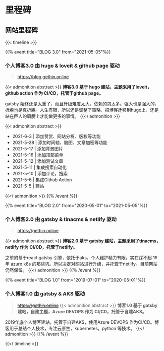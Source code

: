 # 里程碑


## 网站里程碑

{{< timeline >}}

{{% event title="BLOG 3.0" from="2021-05-05"%}}

### 个人博客3.0 由 hugo & loveit & github page 驱动

> <https://blog.gethin.online>

{{< admonition abstract >}}
**博客3.0 基于 hugo 建站，主题采用了loveit，github action 作为 CI/CD，托管于github page。**

gatsby 始终还是太重了，而且升级难度太大，依赖的包太多。强大也是强大的，折腾也是真折腾。人生有限，所以还是调整了策略，把博客迁移到hugo上，还是站在巨人的肩膀上才能做更多的事情。
{{</ admonition >}}

{{< admonition abstract >}}

- 2021-6-3 | 添加赞赏、网站分析、版权等功能
- 2021-5-28 | 添加时间轴、脑图、文章加密等功能
- 2021-5-17 | 添加背景图片
- 2021-5-16 | 添加顶部菜单
- 2021-5-12 | 添加测试文章
- 2021-5-11 | 集成搜索自动化
- 2021-5-10 | 添加评论，搜索
- 2021-5-6 | 集成Github Action
- 2021-5-5 | 建站

{{</ admonition >}}
{{% /event %}}

{{% event title="BLOG 2.0" from="2020-05-01" to="2021-05-05"%}}

### 个人博客2.0 由 gatsby & tinacms & netlify 驱动

> <https://gethin.online>

{{< admonition abstract >}}
**博客2.0 基于 gatsby 建站，主题采用了tinacms，netlify 作为 CI/CD，托管于netlify。**

之前的基于react gatsby 引擎，依托于aks，个人维护精力有限，实在踩不起 19年 azure k8s 的那些坑。所以决定对网站进行升级，并托管于netlify。目前网站仍然保留。
{{</ admonition >}}
{{% /event %}}

{{% event title="BLOG 1.0" from="2019-07-01" to="2020-05-01"%}}

### 个人博客1.0 由 gatsby & AKS 驱动

> ~~<https://gethin.online>~~
{{< admonition abstract >}}
**博客1.0 基于 gatsby 建站，自建主题，Azure DEVOPS 作为 CI/CD，托管于自建AKS。**

2019年底个人博客建站，托管于自建AKS，使用Azure DEVOPS 作为CI/CD。博客用于总结个人技术，专注云原生，kubernetes，python 等技术。
{{</ admonition >}}
{{% /event %}}

{{</ timeline >}}

